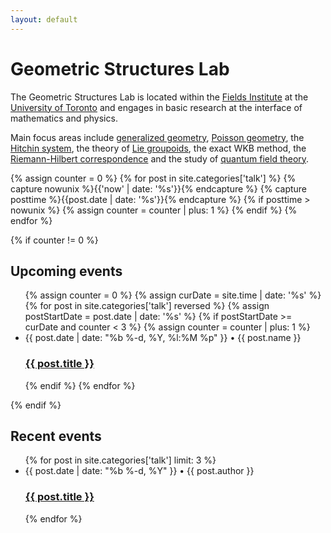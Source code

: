 ```yaml
---
layout: default
---
```


# Geometric Structures Lab

The Geometric Structures Lab is located within the [Fields Institute](http://www.fields.utoronto.ca/) at the [University of Toronto](http://www.math.toronto.edu/) and engages in basic research at the interface of mathematics and physics.  

Main focus areas include [generalized geometry](https://en.wikipedia.org/wiki/Generalized_complex_structure), [Poisson geometry](https://en.wikipedia.org/wiki/Poisson_manifold), the [Hitchin system](https://en.wikipedia.org/wiki/Hitchin_system), the theory of [Lie groupoids](https://en.wikipedia.org/wiki/Lie_groupoid), the exact WKB method, the [Riemann-Hilbert correspondence](https://en.wikipedia.org/wiki/Riemann%E2%80%93Hilbert_correspondence) and the study of [quantum field theory](https://en.wikipedia.org/wiki/Quantum_field_theory).


{% assign counter = 0 %}
{% for post in site.categories['talk'] %}
  {% capture nowunix %}{{'now' | date: '%s'}}{% endcapture %}
  {% capture posttime %}{{post.date | date: '%s'}}{% endcapture %}
  {% if posttime > nowunix %}
    {% assign counter = counter | plus: 1 %}
  {% endif %}
{% endfor %}
      
{% if counter != 0 %}

## Upcoming events

<div class="home">
  <ul class="post-list">
  {% assign counter = 0 %}
  {% assign curDate = site.time | date: '%s' %}
  {% for post in site.categories['talk'] reversed %}
    {% assign postStartDate = post.date | date: '%s' %}
    {% if postStartDate >= curDate and counter  < 3 %}
    {% assign counter = counter | plus: 1 %}
        <li>
            <span class="post-meta">{{ post.date | date: "%b %-d, %Y, %l:%M %p" }} • {{ post.name }}</span>
            <h3>
                <a class="event-link" href="{{ post.url | prepend: site.baseurl }}">
                {{ post.title }}
                </a>
            </h3>
        </li>
    {% endif %}
  {% endfor %}
  </ul>
</div>

{% endif %}


## Recent events

<div class="home">
  <ul class="post-list">
{% for post in site.categories['talk'] limit: 3 %}
    <li>
        <span class="post-meta">{{ post.date | date: "%b %-d, %Y" }} • {{ post.author }}</span>
        <h3>
          <a class="post-link" href="{{ post.url | prepend: site.baseurl }}">{{ post.title }}</a>
        </h3>
    </li>
{% endfor %}
</ul>
</div>


<!--
## Recent blog entries  

<div class="home">
  <ul class="post-list">
{% for post in site.categories['blog'] limit: 3 %}
    <li>
        <span class="post-meta">{{ post.date | date: "%b %-d, %Y" }} • {{ post.author }}</span>
        <h3>
          <a class="post-link" href="{{ post.url | prepend: site.baseurl }}">{{ post.title }}</a>
        </h3>
    </li>
{% endfor %}
</ul>
</div>
-->


<!-- <p class="rss-subscribe">subscribe <a href="{{ "/feed.xml" | prepend: site.baseurl }}">via RSS</a></p>
 -->
